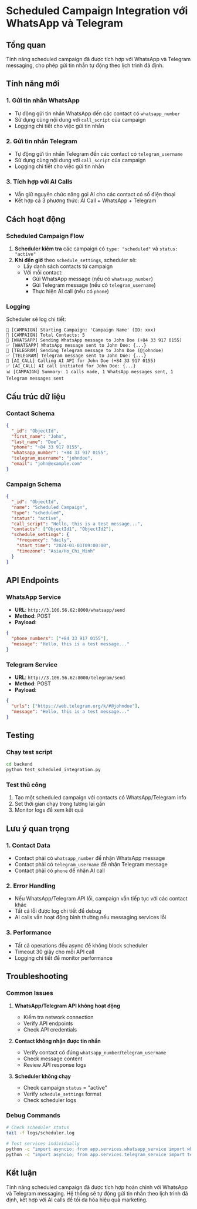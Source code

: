 # Scheduled Campaign Integration với WhatsApp và Telegram

## Tổng quan
Tính năng scheduled campaign đã được tích hợp với WhatsApp và Telegram messaging, cho phép gửi tin nhắn tự động theo lịch trình đã định.

## Tính năng mới

### 1. Gửi tin nhắn WhatsApp
- Tự động gửi tin nhắn WhatsApp đến các contact có `whatsapp_number`
- Sử dụng cùng nội dung với `call_script` của campaign
- Logging chi tiết cho việc gửi tin nhắn

### 2. Gửi tin nhắn Telegram
- Tự động gửi tin nhắn Telegram đến các contact có `telegram_username`
- Sử dụng cùng nội dung với `call_script` của campaign
- Logging chi tiết cho việc gửi tin nhắn

### 3. Tích hợp với AI Calls
- Vẫn giữ nguyên chức năng gọi AI cho các contact có số điện thoại
- Kết hợp cả 3 phương thức: AI Call + WhatsApp + Telegram

## Cách hoạt động

### Scheduled Campaign Flow
1. **Scheduler kiểm tra** các campaign có `type: "scheduled"` và `status: "active"`
2. **Khi đến giờ** theo `schedule_settings`, scheduler sẽ:
   - Lấy danh sách contacts từ campaign
   - Với mỗi contact:
     - Gửi WhatsApp message (nếu có `whatsapp_number`)
     - Gửi Telegram message (nếu có `telegram_username`)
     - Thực hiện AI call (nếu có `phone`)

### Logging
Scheduler sẽ log chi tiết:
```
🚀 [CAMPAIGN] Starting Campaign: 'Campaign Name' (ID: xxx)
👥 [CAMPAIGN] Total Contacts: 5
📱 [WHATSAPP] Sending WhatsApp message to John Doe (+84 33 917 0155)
✅ [WHATSAPP] WhatsApp message sent to John Doe: {...}
📱 [TELEGRAM] Sending Telegram message to John Doe (@johndoe)
✅ [TELEGRAM] Telegram message sent to John Doe: {...}
🤖 [AI_CALL] Calling AI API for John Doe (+84 33 917 0155)
✅ [AI_CALL] AI call initiated for John Doe: {...}
📊 [CAMPAIGN] Summary: 1 calls made, 1 WhatsApp messages sent, 1 Telegram messages sent
```

## Cấu trúc dữ liệu

### Contact Schema
```json
{
  "_id": "ObjectId",
  "first_name": "John",
  "last_name": "Doe",
  "phone": "+84 33 917 0155",
  "whatsapp_number": "+84 33 917 0155",
  "telegram_username": "johndoe",
  "email": "john@example.com"
}
```

### Campaign Schema
```json
{
  "_id": "ObjectId",
  "name": "Scheduled Campaign",
  "type": "scheduled",
  "status": "active",
  "call_script": "Hello, this is a test message...",
  "contacts": ["ObjectId1", "ObjectId2"],
  "schedule_settings": {
    "frequency": "daily",
    "start_time": "2024-01-01T09:00:00",
    "timezone": "Asia/Ho_Chi_Minh"
  }
}
```

## API Endpoints

### WhatsApp Service
- **URL**: `http://3.106.56.62:8000/whatsapp/send`
- **Method**: POST
- **Payload**:
```json
{
  "phone_numbers": ["+84 33 917 0155"],
  "message": "Hello, this is a test message..."
}
```

### Telegram Service
- **URL**: `http://3.106.56.62:8000/telegram/send`
- **Method**: POST
- **Payload**:
```json
{
  "urls": ["https://web.telegram.org/k/#@johndoe"],
  "message": "Hello, this is a test message..."
}
```

## Testing

### Chạy test script
```bash
cd backend
python test_scheduled_integration.py
```

### Test thủ công
1. Tạo một scheduled campaign với contacts có WhatsApp/Telegram info
2. Set thời gian chạy trong tương lai gần
3. Monitor logs để xem kết quả

## Lưu ý quan trọng

### 1. Contact Data
- Contact phải có `whatsapp_number` để nhận WhatsApp message
- Contact phải có `telegram_username` để nhận Telegram message
- Contact phải có `phone` để nhận AI call

### 2. Error Handling
- Nếu WhatsApp/Telegram API lỗi, campaign vẫn tiếp tục với các contact khác
- Tất cả lỗi được log chi tiết để debug
- AI calls vẫn hoạt động bình thường nếu messaging services lỗi

### 3. Performance
- Tất cả operations đều async để không block scheduler
- Timeout 30 giây cho mỗi API call
- Logging chi tiết để monitor performance

## Troubleshooting

### Common Issues
1. **WhatsApp/Telegram API không hoạt động**
   - Kiểm tra network connection
   - Verify API endpoints
   - Check API credentials

2. **Contact không nhận được tin nhắn**
   - Verify contact có đúng `whatsapp_number`/`telegram_username`
   - Check message content
   - Review API response logs

3. **Scheduler không chạy**
   - Check campaign `status` = "active"
   - Verify `schedule_settings` format
   - Check scheduler logs

### Debug Commands
```bash
# Check scheduler status
tail -f logs/scheduler.log

# Test services individually
python -c "import asyncio; from app.services.whatsapp_service import whatsapp_service; asyncio.run(whatsapp_service.test_connection())"
python -c "import asyncio; from app.services.telegram_service import telegram_service; asyncio.run(telegram_service.test_connection())"
```

## Kết luận
Tính năng scheduled campaign đã được tích hợp hoàn chỉnh với WhatsApp và Telegram messaging. Hệ thống sẽ tự động gửi tin nhắn theo lịch trình đã định, kết hợp với AI calls để tối đa hóa hiệu quả marketing.

